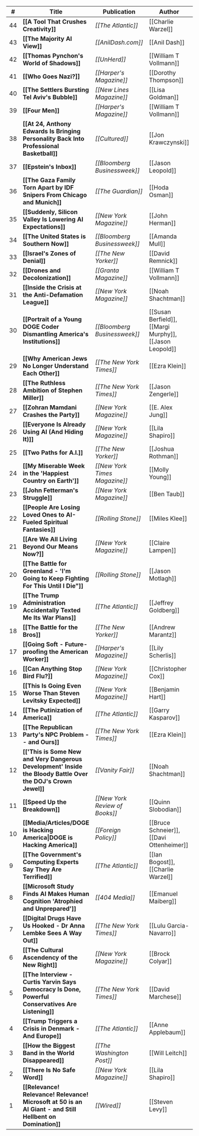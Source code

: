
| #   | Title                                                                                                         | Publication                    | Author                                                  | Date           |
| --- | ------------------------------------------------------------------------------------------------------------- | ------------------------------ | ------------------------------------------------------- | -------------- |
| 44  | **[[A Tool That Crushes Creativity]]**                                                                        | *[[The Atlantic]]*             | [[Charlie Warzel]]                                      | [[2025-10-22]] |
| 43  | **[[The Majority AI View]]**                                                                                  | *[[AnilDash.com]]*             | [[Anil Dash]]                                           | [[2025-10-21]] |
| 42  | **[[Thomas Pynchon's World of Shadows]]**                                                                     | *[[UnHerd]]*                   | [[William T Vollmann]]                                  | [[2025-10-19]] |
| 41  | **[[Who Goes Nazi?]]**                                                                                        | *[[Harper's Magazine]]*        | [[Dorothy Thompson]]                                    | [[2025-10-08]] |
| 40  | **[[The Settlers Bursting Tel Aviv's Bubble]]**                                                               | *[[New Lines Magazine]]*       | [[Lisa Goldman]]                                        | [[2025-10-08]] |
| 39  | **[[Four Men]]**                                                                                              | *[[Harper's Magazine]]*        | [[William T Vollmann]]                                  | [[2025-09-17]] |
| 38  | **[[At 24, Anthony Edwards Is Bringing Personality Back Into Professional Basketball]]**                      | *[[Cultured]]*                 | [[Jon Krawczynski]]                                     | [[2025-09-12]] |
| 37  | **[[Epstein's Inbox]]**                                                                                       | *[[Bloomberg Businessweek]]*   | [[Jason Leopold]]                                       | [[2025-09-11]] |
| 36  | **[[The Gaza Family Torn Apart by IDF Snipers From Chicago and Munich]]**                                     | *[[The Guardian]]*             | [[Hoda Osman]]                                          | [[2025-09-09]] |
| 35  | **[[Suddenly, Silicon Valley Is Lowering AI Expectations]]**                                                  | *[[New York Magazine]]*        | [[John Herman]]                                         | [[2025-08-20]] |
| 34  | **[[The United States is Southern Now]]**                                                                     | *[[Bloomberg Businessweek]]*   | [[Amanda Mull]]                                         | [[2025-08-16]] |
| 33  | **[[Israel's Zones of Denial]]**                                                                              | *[[The New Yorker]]*           | [[David Remnick]]                                       | [[2025-08-04]] |
| 32  | **[[Drones and Decolonization]]**                                                                             | *[[Granta Magazine]]*          | [[William T Vollmann]]                                  | [[2025-08-03]] |
| 31  | **[[Inside the Crisis at the Anti-Defamation League]]**                                                       | *[[New York Magazine]]*        | [[Noah Shachtman]]                                      | [[2025-08-01]] |
| 30  | **[[Portrait of a Young DOGE Coder Dismantling America's Institutions]]**                                     | *[[Bloomberg Businessweek]]*   | [[Susan Berfield]], [[Margi Murphy]], [[Jason Leopold]] | [[2025-07-29]] |
| 29  | **[[Why American Jews No Longer Understand Each Other]]**                                                     | *[[The New York Times]]*       | [[Ezra Klein]]                                          | [[2025-07-20]] |
| 28  | **[[The Ruthless Ambition of Stephen Miller]]**                                                               | *[[The New York Times]]*       | [[Jason Zengerle]]                                      | [[2025-07-10]] |
| 27  | **[[Zohran Mamdani Crashes the Party]]**                                                                      | *[[New York Magazine]]*        | [[E. Alex Jung]]                                        | [[2025-06-14]] |
| 26  | **[[Everyone Is Already Using AI (And Hiding It)]]**                                                          | *[[New York Magazine]]*        | [[Lila Shapiro]]                                        | [[2025-06-06]] |
| 25  | **[[Two Paths for A.I.]]**                                                                                    | *[[The New Yorker]]*           | [[Joshua Rothman]]                                      | [[2025-06-03]] |
| 24  | **[[My Miserable Week in the 'Happiest Country on Earth']]**                                                  | *[[New York Times Magazine]]*  | [[Molly Young]]                                         | [[2025-05-05]] |
| 23  | **[[John Fetterman's Struggle]]**                                                                             | *[[New York Magazine]]*        | [[Ben Taub]]                                            | [[2025-05-05]] |
| 22  | **[[People Are Losing Loved Ones to AI-Fueled Spiritual Fantasies]]**                                         | *[[Rolling Stone]]*            | [[Miles Klee]]                                          | [[2025-05-05]] |
| 21  | **[[Are We All Living Beyond Our Means Now?]]**                                                               | *[[New York Magazine]]*        | [[Claire Lampen]]                                       | [[2025-04-22]] |
| 20  | **[[The Battle for Greenland - 'I'm Going to Keep Fighting For This Until I Die"]]**                          | *[[Rolling Stone]]*            | [[Jason Motlagh]]                                       | [[2025-04-14]] |
| 19  | **[[The Trump Administration Accidentally Texted Me Its War Plans]]**                                         | *[[The Atlantic]]*             | [[Jeffrey Goldberg]]                                    | [[2025-03-24]] |
| 18  | **[[The Battle for the Bros]]**                                                                               | *[[The New Yorker]]*           | [[Andrew Marantz]]                                      | [[2025-03-23]] |
| 17  | **[[Going Soft - Future-proofing the American Worker]]**                                                      | *[[Harper's Magazine]]*        | [[Lily Scherlis]]                                       | [[2025-03-20]] |
| 16  | **[[Can Anything Stop Bird Flu?]]**                                                                           | *[[New York Magazine]]*        | [[Christopher Cox]]                                     | [[2025-03-14]] |
| 15  | **[[This Is Going Even Worse Than Steven Levitsky Expected]]**                                                | *[[New York Magazine]]*        | [[Benjamin Hart]]                                       | [[2025-03-03]] |
| 14  | **[[The Putinization of America]]**                                                                           | *[[The Atlantic]]*             | [[Garry Kasparov]]                                      | [[2025-03-02]] |
| 13  | **[[The Republican Party's NPC Problem -- and Ours]]**                                                        | *[[The New York Times]]*       | [[Ezra Klein]]                                          | [[2025-02-16]] |
| 12  | **[['This is Some New and Very Dangerous Development' Inside the Bloody Battle Over the DOJ's Crown Jewel]]** | *[[Vanity Fair]]*              | [[Noah Shachtman]]                                      | [[2025-02-16]] |
| 11  | **[[Speed Up the Breakdown]]**                                                                                | *[[New York Review of Books]]* | [[Quinn Slobodian]]                                     | [[2025-02-14]] |
| 10  | **[[Media/Articles/DOGE is Hacking America\|DOGE is Hacking America]]**                                       | *[[Foreign Policy]]*           | [[Bruce Schneier]], [[Davi Ottenheimer]]                | [[2025-02-13]] |
| 9   | **[[The Government's Computing Experts Say They Are Terrified]]**                                             | *[[The Atlantic]]*             | [[Ian Bogost]], [[Charlie Warzel]]                      | [[2025-02-11]] |
| 8   | **[[Microsoft Study Finds AI Makes Human Cognition 'Atrophied and Unprepared']]**                             | *[[404 Media]]*                | [[Emanuel Maiberg]]                                     | [[2025-02-10]] |
| 7   | **[[Digital Drugs Have Us Hooked - Dr Anna Lembke Sees A Way Out]]**                                          | *[[The New York Times]]*       | [[Lulu Garcia-Navarro]]                                 | [[2025-02-01]] |
| 6   | **[[The Cultural Ascendency of the New Right]]**                                                              | *[[New York Magazine]]*        | [[Brock Colyar]]                                        | [[2025-01-27]] |
| 5   | **[[The Interview - Curtis Yarvin Says Democracy Is Done, Powerful Conservatives Are Listening]]**            | *[[The New York Times]]*       | [[David Marchese]]                                      | [[2025-01-19]] |
| 4   | **[[Trump Triggers a Crisis in Denmark - And Europe]]**                                                       | *[[The Atlantic]]*             | [[Anne Applebaum]]                                      | [[2025-01-19]] |
| 3   | **[[How the Biggest Band in the World Disappeared]]**                                                         | *[[The Washington Post]]*      | [[Will Leitch]]                                         | [[2025-01-15]] |
| 2   | **[[There Is No Safe Word]]**                                                                                 | *[[New York Magazine]]*        | [[Lila Shapiro]]                                        | [[2025-01-13]] |
| 1   | **[[Relevance! Relevance! Relevance! Microsoft at 50 is an AI Giant - and Still Hellbent on Domination]]**    | *[[Wired]]*                    | [[Steven Levy]]                                         | [[2025-01-11]] |
